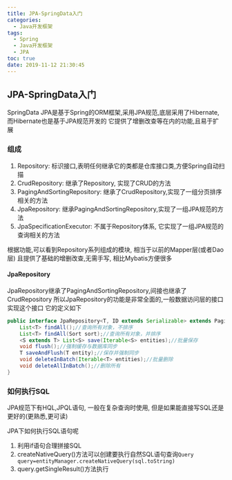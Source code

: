 ```yaml
---
title: JPA-SpringData入门
categories:
  - Java开发框架
tags:
  - Spring
  - Java开发框架
  - JPA
toc: true
date: 2019-11-12 21:30:45
---
```

## JPA-SpringData入门

SpringData JPA是基于Spring的ORM框架,采用JPA规范,底层采用了Hibernate,而Hibernate也是基于JPA规范开发的
它提供了增删改查等在内的功能,且易于扩展

### 组成

1. Repository: 标识接口,表明任何继承它的类都是仓库接口类,方便Spring自动扫描
2. CrudRepository: 继承了Repository, 实现了CRUD的方法
3. PagingAndSortingRepository: 继承了CrudRepository,实现了一组分页排序相关的方法
4. JpaRepository: 继承PagingAndSortingRepository,实现了一组JPA规范的方法
5. JpaSpecificationExecutor: 不属于Repository体系, 它实现了一组JPA规范的查询相关的方法

根据功能,可以看到Repository系列组成的模块, 相当于以前的Mapper层(或者Dao层)
且提供了基础的增删改查,无需手写, 相比Mybatis方便很多

#### JpaRepository

JpaRepository继承了PagingAndSortingRepository,间接也继承了CrudRepository
所以JpaRepository的功能是非常全面的,一般数据访问层的接口实现这个接口
它的定义如下

```java
public interface JpaRepository<T, ID extends Serializable> extends PagingAndSortingRepository<T, ID> {
    List<T> findAll();//查询所有对象，不排序
    List<T> findAll(Sort sort);//查询所有对象，并排序
    <S extends T> List<S> save(Iterable<S> entities);//批量保存
    void flush();//强制缓存与数据库同步
    T saveAndFlush(T entity);//保存并强制同步
    void deleteInBatch(Iterable<T> entities);//批量删除
    void deleteAllInBatch();//删除所有
}
```

### 如何执行SQL

JPA规范下有HQL,JPQL语句, 一般在复杂查询时使用, 但是如果能直接写SQL还是更好的(更熟悉,更可读)

JPA下如何执行SQL语句呢

1. 利用if语句合理拼接SQL
2. createNativeQuery()方法可以创建要执行自然SQL语句查询`Query query=entityManager.createNativeQuery(sql.toString)`
3. query.getSingleResult()方法执行
